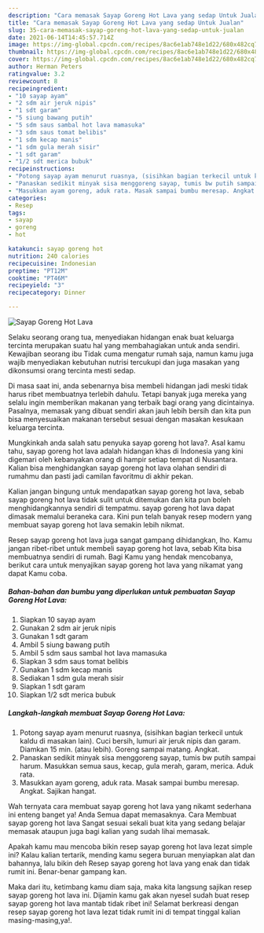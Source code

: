 ```yaml
---
description: "Cara memasak Sayap Goreng Hot Lava yang sedap Untuk Jualan"
title: "Cara memasak Sayap Goreng Hot Lava yang sedap Untuk Jualan"
slug: 35-cara-memasak-sayap-goreng-hot-lava-yang-sedap-untuk-jualan
date: 2021-06-14T14:45:57.714Z
image: https://img-global.cpcdn.com/recipes/8ac6e1ab748e1d22/680x482cq70/sayap-goreng-hot-lava-foto-resep-utama.jpg
thumbnail: https://img-global.cpcdn.com/recipes/8ac6e1ab748e1d22/680x482cq70/sayap-goreng-hot-lava-foto-resep-utama.jpg
cover: https://img-global.cpcdn.com/recipes/8ac6e1ab748e1d22/680x482cq70/sayap-goreng-hot-lava-foto-resep-utama.jpg
author: Herman Peters
ratingvalue: 3.2
reviewcount: 8
recipeingredient:
- "10 sayap ayam"
- "2 sdm air jeruk nipis"
- "1 sdt garam"
- "5 siung bawang putih"
- "5 sdm saus sambal hot lava mamasuka"
- "3 sdm saus tomat belibis"
- "1 sdm kecap manis"
- "1 sdm gula merah sisir"
- "1 sdt garam"
- "1/2 sdt merica bubuk"
recipeinstructions:
- "Potong sayap ayam menurut ruasnya, (sisihkan bagian terkecil untuk kaldu di masakan lain). Cuci bersih, lumuri air jeruk nipis dan garam. Diamkan 15 min. (atau lebih). Goreng sampai matang. Angkat."
- "Panaskan sedikit minyak sisa menggoreng sayap, tumis bw putih sampai harum. Masukkan semua saus, kecap, gula merah, garam, merica. Aduk rata."
- "Masukkan ayam goreng, aduk rata. Masak sampai bumbu meresap. Angkat. Sajikan hangat."
categories:
- Resep
tags:
- sayap
- goreng
- hot

katakunci: sayap goreng hot 
nutrition: 240 calories
recipecuisine: Indonesian
preptime: "PT12M"
cooktime: "PT46M"
recipeyield: "3"
recipecategory: Dinner

---
```



![Sayap Goreng Hot Lava](https://img-global.cpcdn.com/recipes/8ac6e1ab748e1d22/680x482cq70/sayap-goreng-hot-lava-foto-resep-utama.jpg)

Selaku seorang orang tua, menyediakan hidangan enak buat keluarga tercinta merupakan suatu hal yang membahagiakan untuk anda sendiri. Kewajiban seorang ibu Tidak cuma mengatur rumah saja, namun kamu juga wajib menyediakan kebutuhan nutrisi tercukupi dan juga masakan yang dikonsumsi orang tercinta mesti sedap.

Di masa  saat ini, anda sebenarnya bisa membeli hidangan jadi meski tidak harus ribet membuatnya terlebih dahulu. Tetapi banyak juga mereka yang selalu ingin memberikan makanan yang terbaik bagi orang yang dicintainya. Pasalnya, memasak yang dibuat sendiri akan jauh lebih bersih dan kita pun bisa menyesuaikan makanan tersebut sesuai dengan masakan kesukaan keluarga tercinta. 



Mungkinkah anda salah satu penyuka sayap goreng hot lava?. Asal kamu tahu, sayap goreng hot lava adalah hidangan khas di Indonesia yang kini digemari oleh kebanyakan orang di hampir setiap tempat di Nusantara. Kalian bisa menghidangkan sayap goreng hot lava olahan sendiri di rumahmu dan pasti jadi camilan favoritmu di akhir pekan.

Kalian jangan bingung untuk mendapatkan sayap goreng hot lava, sebab sayap goreng hot lava tidak sulit untuk ditemukan dan kita pun boleh menghidangkannya sendiri di tempatmu. sayap goreng hot lava dapat dimasak memalui beraneka cara. Kini pun telah banyak resep modern yang membuat sayap goreng hot lava semakin lebih nikmat.

Resep sayap goreng hot lava juga sangat gampang dihidangkan, lho. Kamu jangan ribet-ribet untuk membeli sayap goreng hot lava, sebab Kita bisa membuatnya sendiri di rumah. Bagi Kamu yang hendak mencobanya, berikut cara untuk menyajikan sayap goreng hot lava yang nikamat yang dapat Kamu coba.

<!--inarticleads1-->

##### Bahan-bahan dan bumbu yang diperlukan untuk pembuatan Sayap Goreng Hot Lava:

1. Siapkan 10 sayap ayam
1. Gunakan 2 sdm air jeruk nipis
1. Gunakan 1 sdt garam
1. Ambil 5 siung bawang putih
1. Ambil 5 sdm saus sambal hot lava mamasuka
1. Siapkan 3 sdm saus tomat belibis
1. Gunakan 1 sdm kecap manis
1. Sediakan 1 sdm gula merah sisir
1. Siapkan 1 sdt garam
1. Siapkan 1/2 sdt merica bubuk




<!--inarticleads2-->

##### Langkah-langkah membuat Sayap Goreng Hot Lava:

1. Potong sayap ayam menurut ruasnya, (sisihkan bagian terkecil untuk kaldu di masakan lain). Cuci bersih, lumuri air jeruk nipis dan garam. Diamkan 15 min. (atau lebih). Goreng sampai matang. Angkat.
1. Panaskan sedikit minyak sisa menggoreng sayap, tumis bw putih sampai harum. Masukkan semua saus, kecap, gula merah, garam, merica. Aduk rata.
1. Masukkan ayam goreng, aduk rata. Masak sampai bumbu meresap. Angkat. Sajikan hangat.




Wah ternyata cara membuat sayap goreng hot lava yang nikamt sederhana ini enteng banget ya! Anda Semua dapat memasaknya. Cara Membuat sayap goreng hot lava Sangat sesuai sekali buat kita yang sedang belajar memasak ataupun juga bagi kalian yang sudah lihai memasak.

Apakah kamu mau mencoba bikin resep sayap goreng hot lava lezat simple ini? Kalau kalian tertarik, mending kamu segera buruan menyiapkan alat dan bahannya, lalu bikin deh Resep sayap goreng hot lava yang enak dan tidak rumit ini. Benar-benar gampang kan. 

Maka dari itu, ketimbang kamu diam saja, maka kita langsung sajikan resep sayap goreng hot lava ini. Dijamin kamu gak akan nyesel sudah buat resep sayap goreng hot lava mantab tidak ribet ini! Selamat berkreasi dengan resep sayap goreng hot lava lezat tidak rumit ini di tempat tinggal kalian masing-masing,ya!.

